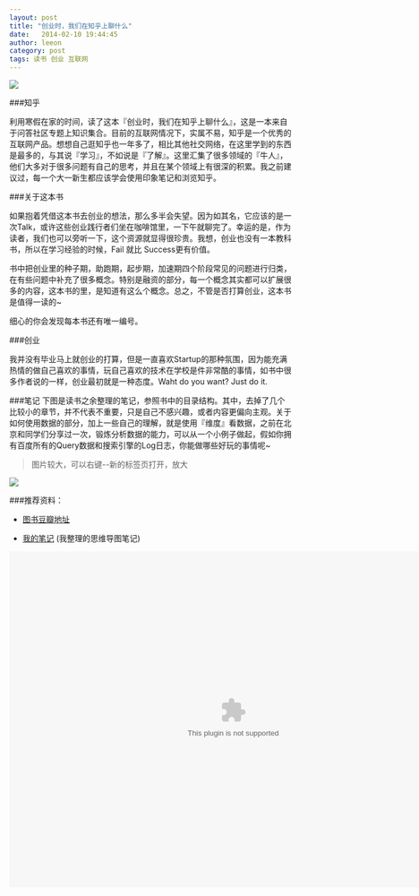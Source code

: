 ```yaml
---
layout: post
title: "创业时，我们在知乎上聊什么"
date:   2014-02-10 19:44:45
author: leeon
category: post
tags: 读书 创业 互联网
---
```


<img src="{{ site.cdn }}/img/2014/zhihu_cover.jpg">

<!-- break -->
###知乎

利用寒假在家的时间，读了这本『创业时，我们在知乎上聊什么』，这是一本来自于问答社区专题上知识集合。目前的互联网情况下，实属不易，知乎是一个优秀的互联网产品。想想自己逛知乎也一年多了，相比其他社交网络，在这里学到的东西是最多的，与其说『学习』，不如说是『了解』。这里汇集了很多领域的『牛人』，他们大多对于很多问题有自己的思考，并且在某个领域上有很深的积累。我之前建议过，每一个大一新生都应该学会使用印象笔记和浏览知乎。

###关于这本书

如果抱着凭借这本书去创业的想法，那么多半会失望。因为如其名，它应该的是一次Talk，或许这些创业践行者们坐在咖啡馆里，一下午就聊完了。幸运的是，作为读者，我们也可以旁听一下，这个资源就显得很珍贵。我想，创业也没有一本教科书，所以在学习经验的时候，Fail 就比 Success更有价值。

书中把创业里的种子期，助跑期，起步期，加速期四个阶段常见的问题进行归类，在有些问题中补充了很多概念。特别是融资的部分，每一个概念其实都可以扩展很多的内容，这本书的里，是知道有这么个概念。总之，不管是否打算创业，这本书是值得一读的~

细心的你会发现每本书还有唯一编号。




###创业

我并没有毕业马上就创业的打算，但是一直喜欢Startup的那种氛围，因为能充满热情的做自己喜欢的事情，玩自己喜欢的技术在学校是件非常酷的事情，如书中很多作者说的一样，创业最初就是一种态度。Waht do you want? Just do it.



###笔记
下图是读书之余整理的笔记，参照书中的目录结构。其中，去掉了几个比较小的章节，并不代表不重要，只是自己不感兴趣，或者内容更偏向主观。关于如何使用数据的部分，加上一些自己的理解，就是使用『维度』看数据，之前在北京和同学们分享过一次，锻炼分析数据的能力，可以从一个小例子做起，假如你拥有百度所有的Query数据和搜索引擎的Log日志，你能做哪些好玩的事情呢~


> 图片较大，可以右键--新的标签页打开，放大


<img src="{{ site.cdn }}/img/2014/创业时，我们在知乎聊什么.png">



###推荐资料：

+ [图书豆瓣地址](http://book.douban.com/subject/25800616/)

+ [我的笔记](#) (我整理的思维导图笔记)

<OBJECT WIDTH="800" HEIGHT="600"><PARAM NAME=movie VALUE="{{ site.cdn }}/videos/创业时，我们在知乎聊什么.swf"> 
<EMBED src="{{ site.cdn }}/videos/创业时，我们在知乎聊什么.swf" WIDTH="800" HEIGHT="600" NAME="2" ALIGN=""></EMBED></OBJECT> 


